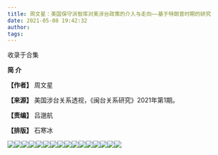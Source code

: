 ```yaml
---
title: 周文星：美国保守派智库对美涉台政策的介入与走向——基于特朗普时期的研究
date: 2021-05-08 19:42:32
author: 
tags: 
---
```



收录于合集

  

  

**简 介**

 **【作者】** 周文星

 **【来源】** 美国涉台关系透视，《闽台关系研究》2021年第1期。

 **【责编】** 吕邈航

 **【排版】** 石寒冰

  

![](/images/1086/2.jpeg)![](/images/1086/3.jpeg)![](/images/1086/4.jpeg)![](/images/1086/5.jpeg)![](/images/1086/6.jpeg)![](/images/1086/7.jpeg)![](/images/1086/8.jpeg)![](/images/1086/9.jpeg)![](/images/1086/10.jpeg)![](/images/1086/11.jpeg)![](/images/1086/12.jpeg)![](/images/1086/13.jpeg)![](/images/1086/14.jpeg)![](/images/1086/15.jpeg)![](/images/1086/16.jpeg)![](/images/1086/17.jpeg)

